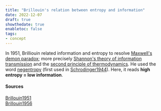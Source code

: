 ```yaml
---
title: "Brillouin's relation between entropy and information"
date: 2022-12-07
draft: true
showthedate: true
enabletoc: false
tags:
- concept
---
```


In 1951, Brilliouin related information and entropy to resolve [Maxwell's demon paradox](concept/Maxwell's%20demon%20paradox.md); more precisely [Shannon's theory of information transmission](concept/Shannon's%20theory%20of%20information%20transmission.md) and the [second principle of thermodynamics](concept/second%20principle%20of%20thermodynamics.md). He used the word  [negentropy](definition/negentropy.md) (first used in [Schrodinger1944](reference/Schrodinger1944.md)). Here, it reads **high entropy = low information**. 

#### Sources

[Brillouin1951](reference/Brillouin1951.md)     
[Brillouin1956](reference/Brillouin1956.md)
